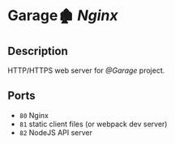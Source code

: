 # Garage🏚 *Nginx*

## Description

HTTP/HTTPS web server for *@Garage* project.

## Ports

 * `80` Nginx
 * `81` static client files (or webpack dev server)
 * `82` NodeJS API server
